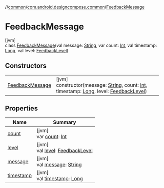//[common](../../../index.md)/[com.android.designcompose.common](../index.md)/[FeedbackMessage](index.md)

# FeedbackMessage

[jvm]\
class [FeedbackMessage](index.md)(val message: [String](https://kotlinlang.org/api/latest/jvm/stdlib/kotlin/-string/index.html), var count: [Int](https://kotlinlang.org/api/latest/jvm/stdlib/kotlin/-int/index.html), val timestamp: [Long](https://kotlinlang.org/api/latest/jvm/stdlib/kotlin/-long/index.html), val level: [FeedbackLevel](../-feedback-level/index.md))

## Constructors

| | |
|---|---|
| [FeedbackMessage](-feedback-message.md) | [jvm]<br>constructor(message: [String](https://kotlinlang.org/api/latest/jvm/stdlib/kotlin/-string/index.html), count: [Int](https://kotlinlang.org/api/latest/jvm/stdlib/kotlin/-int/index.html), timestamp: [Long](https://kotlinlang.org/api/latest/jvm/stdlib/kotlin/-long/index.html), level: [FeedbackLevel](../-feedback-level/index.md)) |

## Properties

| Name | Summary |
|---|---|
| [count](count.md) | [jvm]<br>var [count](count.md): [Int](https://kotlinlang.org/api/latest/jvm/stdlib/kotlin/-int/index.html) |
| [level](level.md) | [jvm]<br>val [level](level.md): [FeedbackLevel](../-feedback-level/index.md) |
| [message](message.md) | [jvm]<br>val [message](message.md): [String](https://kotlinlang.org/api/latest/jvm/stdlib/kotlin/-string/index.html) |
| [timestamp](timestamp.md) | [jvm]<br>val [timestamp](timestamp.md): [Long](https://kotlinlang.org/api/latest/jvm/stdlib/kotlin/-long/index.html) |
